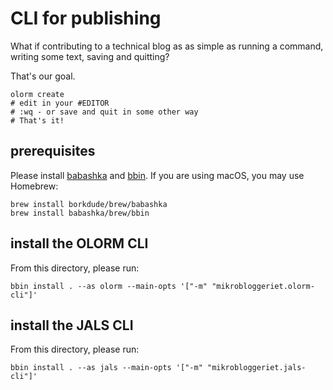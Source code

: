 # CLI for publishing

What if contributing to a technical blog as as simple as running a command, writing some text, saving and quitting?

That's our goal.

    olorm create
    # edit in your #EDITOR
    # :wq - or save and quit in some other way
    # That's it!

## prerequisites

Please install [babashka] and [bbin].
If you are using macOS, you may use Homebrew:

    brew install borkdude/brew/babashka
    brew install babashka/brew/bbin

[babashka]: https://babashka.org/
[bbin]: https://github.com/babashka/bbin

## install the OLORM CLI

From this directory, please run:

```shell
bbin install . --as olorm --main-opts '["-m" "mikrobloggeriet.olorm-cli"]'
```

## install the JALS CLI

From this directory, please run:

```shell
bbin install . --as jals --main-opts '["-m" "mikrobloggeriet.jals-cli"]'
```
